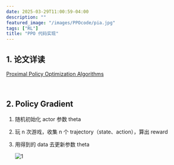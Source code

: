 ```yaml
---
date: 2025-03-29T11:00:59-04:00
description: ""
featured_image: "/images/PPOcode/pia.jpg"
tags: ["RL"]
title: "PPO 代码实现"
---
```


## 1. 论文详读

[Proximal Policy Optimization Algorithms](https://arxiv.org/abs/1707.06347)

&nbsp;

## 2. Policy Gradient

1. 随机初始化 actor 参数 theta

2. 玩 n 次游戏，收集 n 个 trajectory（state、action），算出 reward

3. 用得到的 data 去更新参数 theta

   ![1](/Users/aijunyang/DearAJ.github.io/static/images/PPOcode/1.png)